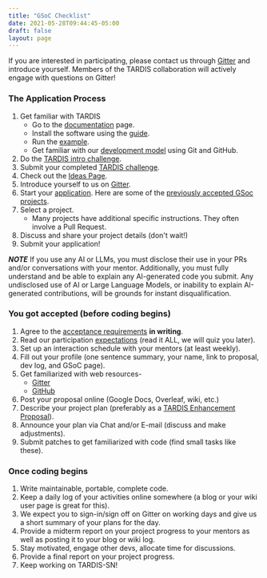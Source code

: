```yaml
---
title: "GSoC Checklist"
date: 2021-05-28T09:44:45-05:00
draft: false
layout: page
---
```


If you are interested in participating, please contact us through [Gitter](https://gitter.im/tardis-sn/gsoc) and introduce yourself. Members of the TARDIS collaboration will actively engage with questions on Gitter!

### The Application Process

1. Get familiar with TARDIS
   - Go to the [documentation](https://tardis-sn.github.io/tardis/) page.
   - Install the software using the [guide](https://tardis-sn.github.io/tardis/installation.html).
   - Run the [example](https://tardis-sn.github.io/tardis/quickstart.html).
   - Get familiar with our [development model](https://tardis-sn.github.io/tardis/contributing/development/index.html) using Git and GitHub.
2. Do the [TARDIS intro challenge](https://colab.research.google.com/drive/1ojC-CbdvhsnNum9DHxY-JUqlGiZGotDP?usp=sharing).
3. Submit your completed [TARDIS challenge](https://forms.gle/ov1f71qogP36qLMc7).
4. Check out the [Ideas Page](../ideas).
5. Introduce yourself to us on [Gitter](https://gitter.im/tardis-sn/gsoc).
6. Start your [application](https://tardis-sn.github.io/summer_of_code/other_requirements#application-guidelines). Here are some of the [previously accepted GSoc projects](https://tardis-sn.github.io/summer_of_code/gsoc_org_accepted#previously-accepted-gSoc-projects).
7. Select a project.
   - Many projects have additional specific instructions. They often involve a Pull Request.
8. Discuss and share your project details (don't wait!)
9. Submit your application!

***NOTE***
If you use any AI or LLMs, you must disclose their use in your PRs and/or conversations with your mentor. Additionally, you must fully understand and be able to explain any AI-generated code you submit. Any undisclosed use of AI or Large Language Models, or inability to explain AI-generated contributions, will be grounds for instant disqualification.

### You got accepted (before coding begins)

1. Agree to the [acceptance requirements](https://tardis-sn.github.io/summer_of_code/other_requirements#participation-requirements) **in writing**.
2. Read our participation [expectations](https://tardis-sn.github.io/summer_of_code/other_requirements#participation-expectations) (read it ALL, we will quiz you later).
3. Set up an interaction schedule with your mentors (at least weekly).
4. Fill out your profile (one sentence summary, your name, link to proposal, dev log, and GSoC page).
5. Get familiarized with web resources-
   - [Gitter](https://gitter.im/tardis-sn/gsoc)
   - [GitHub](https://github.com/tardis-sn/tardis)
6. Post your proposal online (Google Docs, Overleaf, wiki, etc.)
7. Describe your project plan (preferably as a [TARDIS Enhancement Proposal](https://github.com/tardis-sn/tep)).
8. Announce your plan via Chat and/or E-mail (discuss and make adjustments).
9. Submit patches to get familiarized with code (find small tasks like these).

### Once coding begins

1. Write maintainable, portable, complete code.
2. Keep a daily log of your activities online somewhere (a blog or your wiki user page is great for this).
3. We expect you to sign-in/sign off on Gitter on working days and give us a short summary of your plans for the day.
4. Provide a midterm report on your project progress to your mentors as well as posting it to your blog or wiki log.
5. Stay motivated, engage other devs, allocate time for discussions.
6. Provide a final report on your project progress.
7. Keep working on TARDIS-SN!
